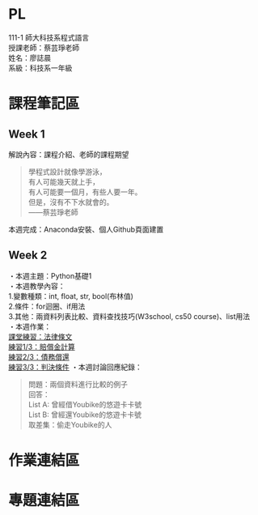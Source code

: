 # PL
111-1 師大科技系程式語言 <br />
授課老師：蔡芸琤老師 <br />
姓名：廖誌晨  
系級：科技系一年級 <br />
# 課程筆記區  
## Week 1<br />
解說內容：課程介紹、老師的課程期望 <br />
> 學程式設計就像學游泳， <br />
> 有人可能幾天就上手， <br />
> 有人可能要一個月，有些人要一年。 <br>
> 但是，沒有不下水就會的。 <br>
> ——蔡芸琤老師

本週完成：Anaconda安裝、個人Github頁面建置 <br />
## Week 2<br />
・本週主題：Python基礎1  
・本週教學內容：  
1.變數種類：int, float, str, bool(布林值)  
2.條件：for迴圈、if用法  
3.其他：兩資料列表比較、資料查找技巧(W3school, cs50 course)、list用法  
・本週作業：  
[課堂練習：法律條文](https://github.com/RogerLiao0001/PL/blob/main/week1/W1%20self-practice%201.ipynb)  
[練習1/3：賠償金計算](https://github.com/RogerLiao0001/PL/blob/main/week1/W1%20practice%201-3.ipynb)  
[練習2/3：債務償還](https://github.com/RogerLiao0001/PL/blob/main/week1/W1%20practice%202-3.ipynb)  
[練習3/3：判決條件](https://github.com/RogerLiao0001/PL/blob/main/week1/W1%20practice%203-3.ipynb) 
・本週討論回應紀錄：  
>問題：兩個資料進行比較的例子  
>回答：  
>List A: 曾經借Youbike的悠遊卡卡號  
>List B: 曾經還Youbike的悠遊卡卡號  
>取差集：偷走Youbike的人 

# 作業連結區<br />
# 專題連結區
